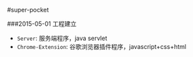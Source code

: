#super-pocket

###2015-05-01 工程建立
- `Server`: 服务端程序，java servlet
- `Chrome-Extension`: 谷歌浏览器插件程序，javascript+css+html
